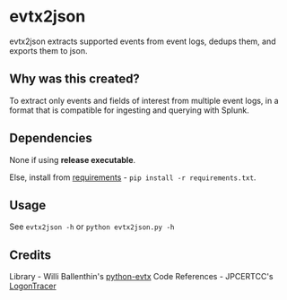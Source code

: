 # evtx2json
evtx2json extracts supported events from event logs, dedups them, and exports them 
to json.

## Why was this created?
To extract only events and fields of interest from multiple event logs, in
a format that is compatible for ingesting and querying with Splunk.

## Dependencies
None if using **release executable**. 

Else, install from [requirements](https://github.com/Silv3rHorn/evtx2json/blob/master/requirements.txt) - `pip install -r requirements.txt`.

## Usage
See `evtx2json -h` or `python evtx2json.py -h`

## Credits
Library - Willi Ballenthin's [python-evtx](https://github.com/williballenthin/python-evtx)
Code References - JPCERTCC's [LogonTracer](https://github.com/JPCERTCC/LogonTracer)
